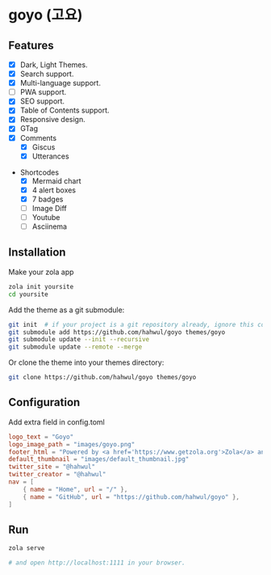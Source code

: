# goyo (고요)

## Features

* [x] Dark, Light Themes.
* [x] Search support.
* [x] Multi-language support.
* [ ] PWA support.
* [x] SEO support.
* [x] Table of Contents support.
* [x] Responsive design.
* [x] GTag
* [x] Comments
  * [x] Giscus
  * [x] Utterances
* Shortcodes
  * [x] Mermaid chart
  * [x] 4 alert boxes
  * [x] 7 badges
  * [ ] Image Diff
  * [ ] Youtube
  * [ ] Asciinema

## Installation

Make your zola app

```bash
zola init yoursite
cd yoursite
```

Add the theme as a git submodule:

```bash
git init  # if your project is a git repository already, ignore this command
git submodule add https://github.com/hahwul/goyo themes/goyo
git submodule update --init --recursive
git submodule update --remote --merge
```

Or clone the theme into your themes directory:

```bash
git clone https://github.com/hahwul/goyo themes/goyo
```

## Configuration

Add extra field in config.toml

```toml
logo_text = "Goyo"
logo_image_path = "images/goyo.png"
footer_html = "Powered by <a href='https://www.getzola.org'>Zola</a> and <a href='https://github.com/hahwul/goyo'>Goyo</a>"
default_thumbnail = "images/default_thumbnail.jpg"
twitter_site = "@hahwul"
twitter_creator = "@hahwul"
nav = [
    { name = "Home", url = "/" },
    { name = "GitHub", url = "https://github.com/hahwul/goyo" },
]
```

## Run

```bash
zola serve

# and open http://localhost:1111 in your browser.
```
